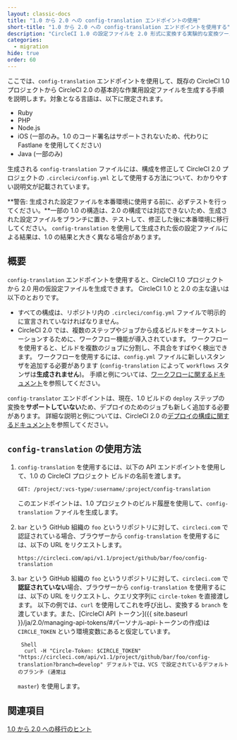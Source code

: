 ```yaml
---
layout: classic-docs
title: "1.0 から 2.0 への config-translation エンドポイントの使用"
short-title: "1.0 から 2.0 への config-translation エンドポイントを使用する"
description: "CircleCI 1.0 の設定ファイルを 2.0 形式に変換する実験的な変換ツールの使用手順"
categories:
  - migration
hide: true
order: 60
---
```


ここでは、`config-translation` エンドポイントを使用して、既存の CircleCI 1.0 プロジェクトから CircleCI 2.0 の基本的な作業用設定ファイルを生成する手順を説明します。対象となる言語は、以下に限定されます。

* Ruby
* PHP
* Node.js
* iOS (一部のみ。1.0 のコード署名はサポートされないため、代わりに Fastlane を使用してください)
* Java (一部のみ)

生成される `config-translation` ファイルには、構成を修正して CircleCI 2.0 プロジェクトの `.circleci/config.yml` として使用する方法について、わかりやすい説明文が記載されています。

**警告: 生成された設定ファイルを本番環境に使用する前に、必ずテストを行ってください。**一部の 1.0 の構造は、2.0 の構成では対応できないため、生成された設定ファイルをブランチに置き、テストして、修正した後に本番環境に移行してください。 `config-translation` を使用して生成された仮の設定ファイルによる結果は、1.0 の結果と大きく異なる場合があります。

## 概要

`config-translation` エンドポイントを使用すると、CircleCI 1.0 プロジェクトから 2.0 用の仮設定ファイルを生成できます。 CircleCI 1.0 と 2.0 の主な違いは以下のとおりです。

* すべての構成は、リポジトリ内の `.circleci/config.yml` ファイルで明示的に宣言されていなければなりません。
* CircleCI 2.0 では、複数のステップやジョブから成るビルドをオーケストレーションするために、ワークフロー機能が導入されています。 ワークフローを使用すると、ビルドを複数のジョブに分割し、不具合をすばやく検出できます。 ワークフローを使用するには、`config.yml` ファイルに新しいスタンザを追加する必要があります (`config-translation` によって `workflows` スタンザは**生成されません**)。 手順と例については、[ワークフローに関するドキュメント]({{site.baseurl}}/ja/2.0/workflows/)を参照してください。

`config-translator` エンドポイントは、現在、1.0 ビルドの `deploy` ステップの変換を**サポートしていない**ため、デプロイのためのジョブも新しく追加する必要があります。 詳細な説明と例については、CircleCI 2.0 の[デプロイの構成に関するドキュメント]({{site.baseurl}}/ja/2.0/deployment-integrations/)を参照してください。

## `config-translation` の使用方法

1. `config-translation` を使用するには、以下の API エンドポイントを使用して、1.0 の CircleCI プロジェクト ビルドの名前を渡します。
    
    `GET: /project/:vcs-type/:username/:project/config-translation`
    
    このエンドポイントは、1.0 プロジェクトのビルド履歴を使用して、`config-translation` ファイルを生成します。

2. `bar` という GitHub 組織の `foo` というリポジトリに対して、`circleci.com` で認証されている場合、ブラウザーから `config-translation` を使用するには、以下の URL をリクエストします。
    
    `https://circleci.com/api/v1.1/project/github/bar/foo/config-translation`

3. `bar` という GitHub 組織の `foo` というリポジトリに対して、`circleci.com` で**認証されていない**場合、ブラウザーから `config-translation` を使用するには、以下の URL をリクエストし、クエリ文字列に `circle-token` を直接渡します。 以下の例では、`curl` を使用してこれを呼び出し、変換する `branch` を渡しています。また、[CircleCI API トークン]({{ site.baseurl }}/ja/2.0/managing-api-tokens/#パーソナル-api-トークンの作成)は `CIRCLE_TOKEN` という環境変数にあると仮定しています。
    
        Shell
         curl -H "Circle-Token: $CIRCLE_TOKEN" "https://circleci.com/api/v1.1/project/github/bar/foo/config-translation?branch=develop" デフォルトでは、VCS で設定されているデフォルトのブランチ (通常は

    `master`) を使用します。

## 関連項目

[1.0 から 2.0 への移行のヒント]({{site.baseurl}}/ja/2.0/migration/)

